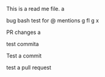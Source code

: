 This is a read me file.
a

bug bash test for @ mentions
g
fl
g
x


PR changes
a

test commita

Test a commit 

test a pull request 
